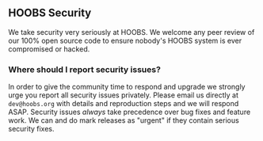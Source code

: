 ## HOOBS Security

We take security very seriously at HOOBS. We welcome any peer review of our 100% open source code to ensure nobody's HOOBS system is ever compromised or hacked.

### Where should I report security issues?

In order to give the community time to respond and upgrade we strongly urge you report all security issues privately. Please email us directly at `dev@hoobs.org` with details and reproduction steps and we will respond ASAP. Security issues *always* take precedence over bug fixes and feature work. We can and do mark releases as "urgent" if they contain serious security fixes.

